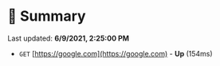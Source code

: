 # 📖 Summary
Last updated: **6/9/2021, 2:25:00 PM**

- `GET` [https://google.com](https://google.com) - **Up** (154ms)

